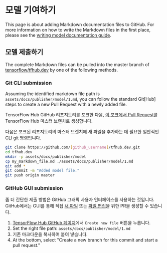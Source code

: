 <!--* freshness: { owner: 'maringeo' reviewed: '2021-02-25' review_interval: '3 months' } *-->

# 모델 기여하기

This page is about adding Markdown documentation files to GitHub. For more information on how to write the Markdown files in the first place, please see the [writing model documentation guide](writing_model_documentation.md).

## 모델 제출하기

The complete Markdown files can be pulled into the master branch of [tensorflow/tfhub.dev](https://github.com/tensorflow/tfhub.dev/tree/master) by one of the following methods.

### Git CLI submission

Assuming the identified markdown file path is `assets/docs/publisher/model/1.md`, you can follow the standard Git[Hub] steps to create a new Pull Request with a newly added file.

TensorFlow Hub GitHub 리포지토리를 포크한 다음, [이 포크에서 Pull Request](https://help.github.com/en/github/collaborating-with-issues-and-pull-requests/creating-a-pull-request-from-a-fork)를 TensorFlow Hub 마스터 브랜치로 생성합니다.

다음은 포크된 리포지토리의 마스터 브랜치에 새 파일을 추가하는 데 필요한 일반적인 CLI git 명령입니다.

```bash
git clone https://github.com/[github_username]/tfhub.dev.git
cd tfhub.dev
mkdir -p assets/docs/publisher/model
cp my_markdown_file.md ./assets/docs/publisher/model/1.md
git add *
git commit -m "Added model file."
git push origin master
```

### GitHub GUI submission

좀 더 간단한 제출 방법은 GitHub 그래픽 사용자 인터페이스를 사용하는 것입니다. GitHub에서는 GUI를 통해 직접 [새 파일](https://help.github.com/en/github/managing-files-in-a-repository/creating-new-files) 또는 [파일 편집](https://help.github.com/en/github/managing-files-in-a-repository/editing-files-in-your-repository)을 위한 PR을 생성할 수 있습니다.

1. [TensorFlow Hub GitHub 페이지](https://github.com/tensorflow/hub)에서 `Create new file` 버튼을 누릅니다.
2. Set the right file path: `assets/docs/publisher/model/1.md`
3. 기존 마크다운을 복사하여 붙여 넣습니다.
4. At the bottom, select "Create a new branch for this commit and start a pull request."
